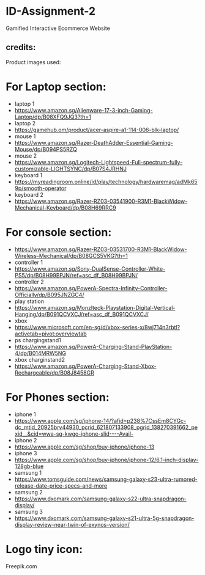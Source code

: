 # ID-Assignment-2
Gamified Interactive Ecommerce Website


## credits:

Product images used:
# For Laptop section:
- laptop 1
- https://www.amazon.sg/Alienware-17-3-inch-Gaming-Laptop/dp/B08XFQ9JQ3?th=1
- laptop 2
- https://gamehub.om/product/acer-aspire-a1-114-006-blk-laptop/
- mouse 1
- https://www.amazon.sg/Razer-DeathAdder-Essential-Gaming-Mouse/dp/B094PS5RZQ
- mouse 2
- https://www.amazon.sg/Logitech-Lightspeed-Full-spectrum-fully-customizable-LIGHTSYNC/dp/B07S4JRHNJ
- keyboard 1
- https://myreadingroom.online/id/play/technology/hardwaremag/adMk659p/smooth-operator
- keyboard 2
- https://www.amazon.sg/Razer-RZ03-03541900-R3M1-BlackWidow-Mechanical-Keyboard/dp/B08H69RRC9

# For console section:
- https://www.amazon.sg/Razer-RZ03-03531700-R3M1-BlackWidow-Wireless-Mechanical/dp/B08GCS5VKG?th=1
- controller 1
- https://www.amazon.sg/Sony-DualSense-Controller-White-PS5/dp/B08H99BPJN/ref=asc_df_B08H99BPJN/
- controller 2
- https://www.amazon.sg/PowerA-Spectra-Infinity-Controller-Officially/dp/B095JNZGC4/
- play station
- https://www.amazon.sg/Monzlteck-Playstation-Digital-Vertical-Hanging/dp/B091QCVXCJ/ref=asc_df_B091QCVXCJ/
- xbox
- https://www.microsoft.com/en-sg/d/xbox-series-x/8wj714n3rbtl?activetab=pivot:overviewtab
- ps chargingstand1
- https://www.amazon.sg/PowerA-Charging-Stand-PlayStation-4/dp/B014MRW5NG
- xbox charginstand2
- https://www.amazon.sg/PowerA-Charging-Stand-Xbox-Rechargeable/dp/B08J8458GR

# For Phones section:
- iphone 1
- https://www.apple.com/sg/iphone-14/?afid=p238%7CssEm8CYGc-dc_mtid_20925brv44930_pcrid_621807133908_pgrid_138270391662_pexid__&cid=wwa-sg-kwgo-iphone-slid----Avail-
- iphone 2
- https://www.apple.com/sg/shop/buy-iphone/iphone-13
- iphone 3
- https://www.apple.com/sg/shop/buy-iphone/iphone-12/6.1-inch-display-128gb-blue
- samsung 1
- https://www.tomsguide.com/news/samsung-galaxy-s23-ultra-rumored-release-date-price-specs-and-more
- samsung 2
- https://www.dxomark.com/samsung-galaxy-s22-ultra-snapdragon-display/
- samsung 3
- https://www.dxomark.com/samsung-galaxy-s21-ultra-5g-snapdragon-display-review-near-twin-of-exynos-version/

# Logo tiny icon:
Freepik.com


